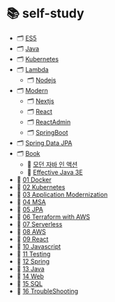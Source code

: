 # 📚 self-study
- 🗂 [ES5](https://github.com/justdoanything/self-study/tree/main/ES5)
- 🗂 [Java](https://github.com/justdoanything/self-study/tree/main/Java)
- 🗂 [Kubernetes](https://github.com/justdoanything/self-study/tree/main/Kubernetes)
- 🗂 [Lambda](https://github.com/justdoanything/self-study/tree/main/Lambda)
  - 🗂 [Nodejs](https://github.com/justdoanything/self-study/tree/main/Lambda/Nodejs)
- 🗂 [Modern](https://github.com/justdoanything/self-study/tree/main/Modern)
  - 🗂 [Nextjs](https://github.com/justdoanything/self-study/tree/main/Modern/Nextjs)
  - 🗂 [React](https://github.com/justdoanything/self-study/tree/main/Modern/React)
  - 🗂 [ReactAdmin](https://github.com/justdoanything/self-study/tree/main/Modern/ReactAdmin)
  - 🗂 [SpringBoot](https://github.com/justdoanything/self-study/tree/main/Modern/SpringBoot)
- 🗂 [Spring Data JPA](https://github.com/justdoanything/self-study/tree/main/Spring%20Data%20JPA)
- 🗂 [Book](https://github.com/justdoanything/self-study/tree/main/%F0%9F%93%9A%20Book)
  - 📘 [모던 자바 인 액션](https://github.com/justdoanything/self-study/blob/main/📚%20Book/📘%20모던%20자바%20인%20액션.md)
  - 📘 [Effective Java 3E](https://github.com/justdoanything/self-study/blob/main/📚%20Book/📘%20Effective%20Java%203E.md)
- 📁 [01 Docker](https://github.com/justdoanything/self-study/blob/main/01%20Docker.md)
- 📁 [02 Kubernetes](https://github.com/justdoanything/self-study/blob/main/02%20Kubernetes.md)
- 📁 [03 Application Modernization](https://github.com/justdoanything/self-study/blob/main/03%20ApplicationModernization.md)
- 📁 [04 MSA](https://github.com/justdoanything/self-study/blob/main/04%20MSA.md)
- 📁 [05 JPA](https://github.com/justdoanything/self-study/blob/main/05%20JPA.md)
- 📁 [06 Terraform with AWS](https://github.com/justdoanything/self-study/blob/main/06%20Terraform%20with%20AWS.md)
- 📁 [07 Serverless](https://github.com/justdoanything/self-study/blob/main/07%20Serverless.md)
- 📁 [08 AWS](https://github.com/justdoanything/self-study/blob/main/08%20AWS.md)
- 📁 [09 React](https://github.com/justdoanything/self-study/blob/main/09%20React.md)
- 📁 [10 Javascript](https://github.com/justdoanything/self-study/blob/main/10%20Javascript.md)
- 📁 [11 Testing](https://github.com/justdoanything/self-study/blob/main/11%20Testing.md)
- 📁 [12 Spring](https://github.com/justdoanything/self-study/blob/main/12%20Spring.md)
- 📁 [13 Java](https://github.com/justdoanything/self-study/blob/main/13%20Java.md)
- 📁 [14 Web](https://github.com/justdoanything/self-study/blob/main/14%20Web.md)
- 📁 [15 SQL](https://github.com/justdoanything/self-study/blob/main/15%20SQL.md)
- 📁 [16 TroubleShooting](https://github.com/justdoanything/self-study/blob/main/16%20TroubleShooting.md)
